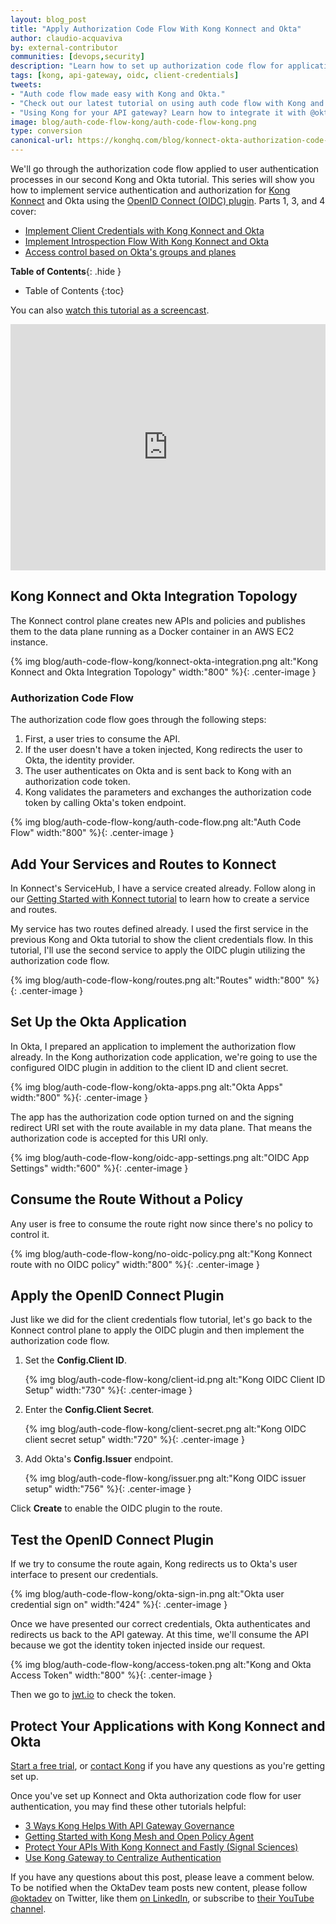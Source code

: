 ```yaml
---
layout: blog_post
title: "Apply Authorization Code Flow With Kong Konnect and Okta"
author: claudio-acquaviva
by: external-contributor
communities: [devops,security]
description: "Learn how to set up authorization code flow for application authentication with Kong and Okta using Kong's OpenID Connect plugin."
tags: [kong, api-gateway, oidc, client-credentials]
tweets:
- "Auth code flow made easy with Kong and Okta."
- "Check out our latest tutorial on using auth code flow with Kong and Okta."
- "Using Kong for your API gateway? Learn how to integrate it with @okta!"
image: blog/auth-code-flow-kong/auth-code-flow-kong.png
type: conversion
canonical-url: https://konghq.com/blog/konnect-okta-authorization-code-flow/
---
```


We'll go through the authorization code flow applied to user authentication processes in our second Kong and Okta tutorial. This series will show you how to implement service authentication and authorization for [Kong Konnect](https://konghq.com/kong-konnect/) and Okta using the [OpenID Connect (OIDC) plugin](https://konghq.com/blog/openid-connect-api-gateway). Parts 1, 3, and 4 cover:

- [Implement Client Credentials with Kong Konnect and Okta](/blog/2021/05/25/client-credentials-kong-konnect)
- [Implement Introspection Flow With Kong Konnect and Okta](/blog/2021/06/11/introspection-flow-kong-konnect)
- [Access control based on Okta's groups and planes](blog/2021/06/28/access-control-policies-kong-konnect)

**Table of Contents**{: .hide }
* Table of Contents
{:toc}

You can also [watch this tutorial as a screencast](https://youtu.be/WyjSvekzoNk).

<div style="text-align: center; margin-bottom: 1.25rem">
<iframe width="700" height="394" style="max-width: 100%" src="https://www.youtube.com/embed/WyjSvekzoNk" frameborder="0" allow="accelerometer; autoplay; encrypted-media; gyroscope; picture-in-picture" allowfullscreen></iframe>
</div>

## Kong Konnect and Okta Integration Topology

The Konnect control plane creates new APIs and policies and publishes them to the data plane running as a Docker container in an AWS EC2 instance.

{% img blog/auth-code-flow-kong/konnect-okta-integration.png alt:"Kong Konnect and Okta Integration Topology" width:"800" %}{: .center-image }

### Authorization Code Flow

The authorization code flow goes through the following steps: 

1. First, a user tries to consume the API. 
2. If the user doesn't have a token injected, Kong redirects the user to Okta, the identity provider. 
3. The user authenticates on Okta and is sent back to Kong with an authorization code token. 
4. Kong validates the parameters and exchanges the authorization code token by calling Okta's token endpoint.

{% img blog/auth-code-flow-kong/auth-code-flow.png alt:"Auth Code Flow" width:"800" %}{: .center-image }

## Add Your Services and Routes to Konnect

In Konnect's ServiceHub, I have a service created already. Follow along in our [Getting Started with Konnect tutorial](https://konghq.com/blog/getting-started-konnect) to learn how to create a service and routes.

My service has two routes defined already. I used the first service in the previous Kong and Okta tutorial to show the client credentials flow. In this tutorial, I'll use the second service to apply the OIDC plugin utilizing the authorization code flow. 

{% img blog/auth-code-flow-kong/routes.png alt:"Routes" width:"800" %}{: .center-image }

## Set Up the Okta Application

In Okta, I prepared an application to implement the authorization flow already. In the Kong authorization code application, we're going to use the configured OIDC plugin in addition to the client ID and client secret. 

{% img blog/auth-code-flow-kong/okta-apps.png alt:"Okta Apps" width:"800" %}{: .center-image }

The app has the authorization code option turned on and the signing redirect URI set with the route available in my data plane. That means the authorization code is accepted for this URI only. 

{% img blog/auth-code-flow-kong/oidc-app-settings.png alt:"OIDC App Settings" width:"600" %}{: .center-image }

## Consume the Route Without a Policy

Any user is free to consume the route right now since there's no policy to control it. 

{% img blog/auth-code-flow-kong/no-oidc-policy.png alt:"Kong Konnect route with no OIDC policy" width:"800" %}{: .center-image }

## Apply the OpenID Connect Plugin

Just like we did for the client credentials flow tutorial, let's go back to the Konnect control plane to apply the OIDC plugin and then implement the authorization code flow. 

1. Set the **Config.Client ID**. 

    {% img blog/auth-code-flow-kong/client-id.png alt:"Kong OIDC Client ID Setup" width:"730" %}{: .center-image }

2. Enter the **Config.Client Secret**.

    {% img blog/auth-code-flow-kong/client-secret.png alt:"Kong OIDC client secret setup" width:"720" %}{: .center-image }

3. Add Okta's **Config.Issuer** endpoint. 
   
    {% img blog/auth-code-flow-kong/issuer.png alt:"Kong OIDC issuer setup" width:"756" %}{: .center-image }

Click **Create** to enable the OIDC plugin to the route.

## Test the OpenID Connect Plugin

If we try to consume the route again, Kong redirects us to Okta's user interface to present our credentials.

{% img blog/auth-code-flow-kong/okta-sign-in.png alt:"Okta user credential sign on" width:"424" %}{: .center-image }

Once we have presented our correct credentials, Okta authenticates and redirects us back to the API gateway. At this time, we'll consume the API because we got the identity token injected inside our request.

{% img blog/auth-code-flow-kong/access-token.png alt:"Kong and Okta Access Token" width:"800" %}{: .center-image }

Then we go to [jwt.io](http://jwt.io/) to check the token.

## Protect Your Applications with Kong Konnect and Okta

[Start a free trial](https://konghq.com/kong-konnect/), or [contact Kong](https://support.konghq.com/support/s/) if you have any questions as you're getting set up.

Once you've set up Konnect and Okta authorization code flow for user authentication, you may find these other tutorials helpful:

- [3 Ways Kong Helps With API Gateway Governance](https://konghq.com/blog/api-gateway-governance)
- [Getting Started with Kong Mesh and Open Policy Agent](https://konghq.com/blog/kong-service-mesh-and-opa-policy/)
- [Protect Your APIs With Kong Konnect and Fastly (Signal Sciences)](https://konghq.com/blog/kong-konnect-fastly/)
- [Use Kong Gateway to Centralize Authentication](/blog/2021/03/26/use-kong-gateway-to-centralize-authentication)

If you have any questions about this post, please leave a comment below. To be notified when the OktaDev team posts new content, please follow [@oktadev](https://twitter.com/oktadev) on Twitter, like them [on LinkedIn](https://www.linkedin.com/company/oktadev/), or subscribe to [their YouTube channel](https://www.youtube.com/oktadev).
